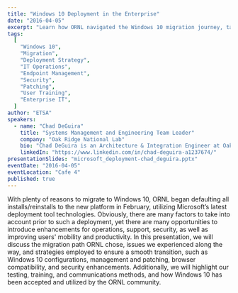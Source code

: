 ```yaml
---
title: "Windows 10 Deployment in the Enterprise"
date: "2016-04-05"
excerpt: "Learn how ORNL navigated the Windows 10 migration journey, tackling deployment challenges and unlocking new opportunities for security, support, and user productivity."
tags:
  [
    "Windows 10",
    "Migration",
    "Deployment Strategy",
    "IT Operations",
    "Endpoint Management",
    "Security",
    "Patching",
    "User Training",
    "Enterprise IT",
  ]
author: "ETSA"
speakers:
  - name: "Chad DeGuira"
    title: "Systems Management and Engineering Team Leader"
    company: "Oak Ridge National Lab"
    bio: "Chad DeGuira is an Architecture & Integration Engineer at Oak Ridge National Laboratory. He has worked in Information Technology for the past 20 years in support, administrative, and management roles. He has been at Oak Ridge DOE facilities for the past 12 years with primary interests in substantial cost reductions based on efficient and effective use of computing resources through new technology, automated processes, and improved workflow."
    linkedIn: "https://www.linkedin.com/in/chad-deguira-a1237674/"
presentationSlides: "microsoft_deployment-chad_deguira.pptx"
eventDate: "2016-04-05"
eventLocation: "Cafe 4"
published: true
---
```


With plenty of reasons to migrate to Windows 10, ORNL began defaulting all installs/reinstalls to the new platform in February, utilizing Microsoft’s latest deployment tool technologies. Obviously, there are many factors to take into account prior to such a deployment, yet there are many opportunities to introduce enhancements for operations, support, security, as well as improving users' mobility and productivity. In this presentation, we will discuss the migration path ORNL chose, issues we experienced along the way, and strategies employed to ensure a smooth transition, such as Windows 10 configurations, management and patching, browser compatibility, and security enhancements. Additionally, we will highlight our testing, training, and communications methods, and how Windows 10 has been accepted and utilized by the ORNL community.

